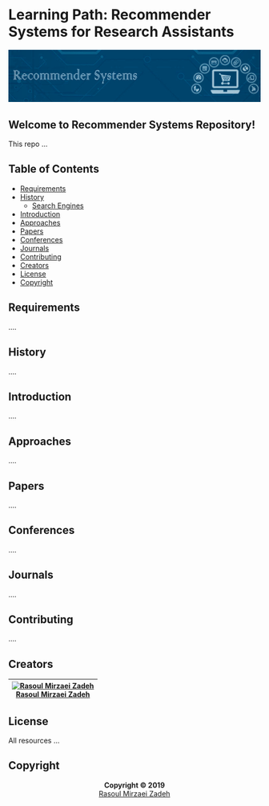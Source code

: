 # Learning Path: Recommender Systems for Research Assistants
<img src="banner.png"/>

## Welcome to Recommender Systems Repository!
This repo ...

## Table of Contents
* [Requirements](#requirements)
* [History](#history)
  * [Search Engines]()
* [Introduction](#introduction)
* [Approaches](#approaches)
* [Papers](#papers)
* [Conferences](#conferences)
* [Journals](#journals)
* [Contributing](#contributing)
* [Creators](#creators)
* [License](#license)
* [Copyright](#copyright)

## Requirements
....
## History
....
## Introduction
....
## Approaches
....
## Papers
....
## Conferences
....
## Journals
....
## Contributing
....
## Creators
|[![Rasoul Mirzaei Zadeh][mirzaeirasoul_avatar]][mirzaeirasoul_homepage]<br/>[Rasoul Mirzaei Zadeh][mirzaeirasoul_homepage]|
|---|

[mirzaeirasoul_homepage]: https://mirzaeirasoul.github.io
[mirzaeirasoul_avatar]: https://github.com/mirzaeirasoul.png?size=100


## License
All resources ...

## Copyright
<p align="center">
 <b>Copyright © 2019</b>
 <br>
 <a href="https://mirzaeirasoul.github.io">Rasoul Mirzaei Zadeh</a>
</p>
